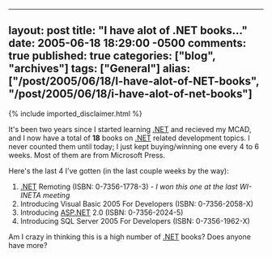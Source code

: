   ---
  layout: post
  title: "I have alot of .NET books..."
  date: 2005-06-18 18:29:00 -0500
  comments: true
  published: true
  categories: ["blog", "archives"]
  tags: ["General"]
  alias: ["/post/2005/06/18/I-have-alot-of-NET-books", "/post/2005/06/18/i-have-alot-of-net-books"]
  ---
<!-- more -->
{% include imported_disclaimer.html %}
<P>It's been two years since I started learning <A title=.NET href="http://www.microsoft.com/net/" target=_blank>.NET</A> and recieved my MCAD, and I now&nbsp;have a total of <STRONG>18</STRONG> books on <A title=.NET href="http://www.microsoft.com/net/" target=_blank>.NET</A> related&nbsp;development topics. I never counted them until today; I just kept buying/winning one every 4 to 6 weeks. Most of them are from Microsoft Press.</P>
<P>Here's the last 4 I've gotten (in the last couple weeks by the way):</P>
<OL>
<LI><A title=.NET href="http://www.microsoft.com/net/" target=_blank>.NET</A> Remoting (ISBN: 0-7356-1778-3) - <EM>I won this one at the last WI-INETA meeting</EM>
<LI>Introducing Visual Basic 2005 For Developers (ISBN: 0-7356-2058-X) 
<LI>Introducing <A title=ASP.NET href="http://asp.net" target=_blank>ASP.NET</A> 2.0 (ISBN: 0-7356-2024-5) 
<LI>Introducing SQL Server 2005 For Developers (ISBN: 0-7356-1962-X)</LI></OL>
<P>Am I crazy in thinking this is a high number of <A title=.NET href="http://www.microsoft.com/net/" target=_blank>.NET</A> books? Does anyone have more?</P>
